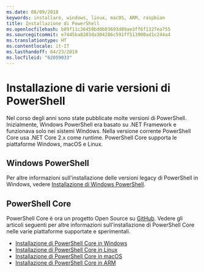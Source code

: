 ```yaml
---
ms.date: 08/09/2018
keywords: installare, windows, linux, macOS, ARM, raspbian
title: Installazione di PowerShell
ms.openlocfilehash: b89f11c36459bd0b03693d89ae3ff6f1327ea755
ms.sourcegitcommit: e7445ba8203da304286c591ff513900ad1c244a4
ms.translationtype: HT
ms.contentlocale: it-IT
ms.lasthandoff: 04/23/2019
ms.locfileid: "62059033"
---
```

# <a name="installing-various-versions-of-powershell"></a>Installazione di varie versioni di PowerShell

Nel corso degli anni sono state pubblicate molte versioni di PowerShell. Inizialmente, Windows PowerShell era basato su .NET Framework e funzionava solo nei sistemi Windows. Nella versione corrente PowerShell Core usa .NET Core 2.x come runtime. PowerShell Core supporta le piattaforme Windows, macOS e Linux.

## <a name="windows-powershell"></a>Windows PowerShell

Per altre informazioni sull'installazione delle versioni legacy di PowerShell in Windows, vedere [Installazione di Windows PowerShell](installing-windows-powershell.md).

## <a name="powershell-core"></a>PowerShell Core

PowerShell Core è ora un progetto Open Source su [GitHub](https://github.com/powershell/powershell).
Vedere gli articoli seguenti per altre informazioni sull'installazione di PowerShell Core nelle varie piattaforme supportate e sperimentali.

- [Installazione di PowerShell Core in Windows](Installing-PowerShell-Core-on-Windows.md)
- [Installazione di PowerShell Core in Linux](Installing-PowerShell-Core-on-Linux.md)
- [Installazione di PowerShell Core in macOS](Installing-PowerShell-Core-on-macOS.md)
- [Installazione di PowerShell Core in ARM](PowerShell-Core-on-ARM.md)
